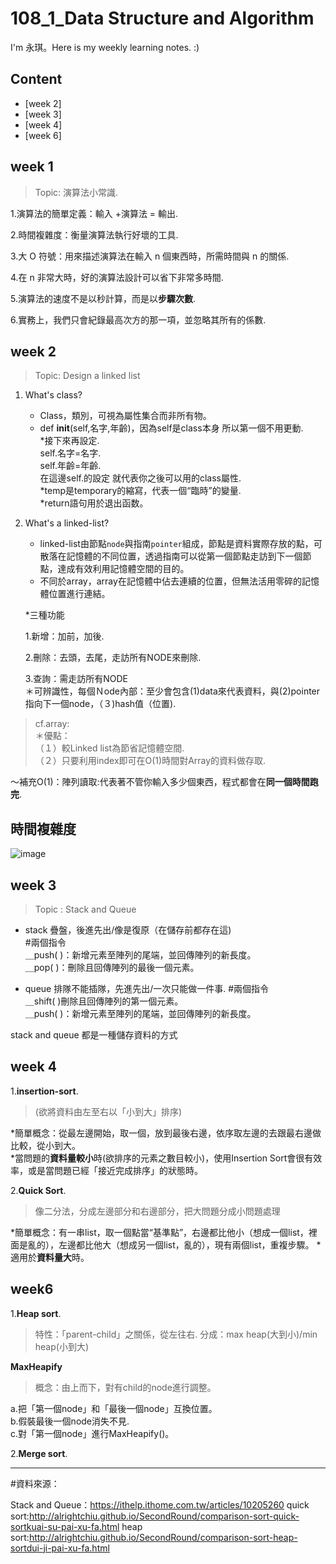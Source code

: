 # 108_1_Data Structure and Algorithm
I'm 永琪。Here is my weekly learning notes. :)
  
## Content
- [week 2] 
- [week 3]
- [week 4]
- [week 6]



## week 1
 > Topic: 演算法小常識. 
 
1.演算法的簡單定義：輸入 +演算法 = 輸出. 

2.時間複雜度：衡量演算法執行好壞的工具. 

3.大 O 符號：用來描述演算法在輸入 n 個東西時，所需時間與 n 的關係. 

4.在 n 非常大時，好的演算法設計可以省下非常多時間. 

5.演算法的速度不是以秒計算，而是以**步驟次數**. 

6.實務上，我們只會紀錄最高次方的那一項，並忽略其所有的係數. 



## week 2
 > Topic: Design a linked list

1. What's class?
    * Class，類別，可視為屬性集合而非所有物。    
    * def __init__(self,名字,年齡)，因為self是class本身 所以第一個不用更動.   
    *接下來再設定.   
     self.名字=名字.   
     self.年齡=年齡.   
     在這邊self.的設定 就代表你之後可以用的class屬性.   
     *temp是temporary的縮寫，代表一個“臨時”的變量.   
     *return語句用於退出函数。    
     
    
    
2. What's a linked-list?
   * linked-list由節點`node`與指南`pointer`組成，節點是資料實際存放的點，可散落在記憶體的不同位置，透過指南可以從第一個節點走訪到下一個節點，達成有效利用記憶體空間的目的。
   * 不同於array，array在記憶體中佔去連續的位置，但無法活用零碎的記憶體位置進行連結。  
   
   *三種功能  
   
    1.新增：加前，加後. 
    
    2.刪除：去頭，去尾，走訪所有NODE來刪除. 
    
    3.查詢：需走訪所有NODE  
    ＊可辨識性，每個Ｎode內部：至少會包含(1)data來代表資料，與(2)pointer指向下一個node，（３)hash值（位置). 
    
   
  > cf.array:  
   ＊優點：  
   （１）較Linked list為節省記憶體空間.  
   （２）只要利用index即可在O(1)時間對Array的資料做存取. 
   
   ～補充O(1)：陣列讀取:代表著不管你輸入多少個東西，程式都會在**同一個時間跑完**. 
   

## 時間複雜度
![image](https://github.com/hello02923/lai/blob/master/截圖%202019-10-25%20下午1.42.42.png)


## week 3
 > Topic : Stack and Queue
   * stack 疊盤，後進先出/像是復原（在儲存前都存在這)  
   #兩個指令  
    ＿push( )：新增元素至陣列的尾端，並回傳陣列的新長度。  
    ＿pop( )：刪除且回傳陣列的最後一個元素。  
    
   * queue 排隊不能插隊，先進先出/一次只能做一件事. 
   #兩個指令  
   ＿shift( )刪除且回傳陣列的第一個元素。  
   ＿push( )：新增元素至陣列的尾端，並回傳陣列的新長度。    
   
   
 stack and queue 都是一種儲存資料的方式
  
  
## week 4
1.**insertion-sort**. 
>(欲將資料由左至右以「小到大」排序)

*簡單概念：從最左邊開始，取一個，放到最後右邊，依序取左邊的去跟最右邊做比較，從小到大。  
*當問題的**資料量較小**時(欲排序的元素之數目較小)，使用Insertion Sort會很有效率，或是當問題已經「接近完成排序」的狀態時。


2.**Quick Sort**. 
>像二分法，分成左邊部分和右邊部分，把大問題分成小問題處理

*簡單概念：有一串list，取一個點當“基準點”，右邊都比他小（想成一個list，裡面是亂的），左邊都比他大（想成另一個list，亂的），現有兩個list，重複步驟。
*適用於**資料量大**時。




## week6  

1.**Heap sort**. 
> 特性：「parent-child」之關係，從左往右. 
> 分成：max heap(大到小)/min heap(小到大)    


  **MaxHeapify**  
> 概念：由上而下，對有child的node進行調整。  


a.把「第一個node」和「最後一個node」互換位置。    
b.假裝最後一個node消失不見.   
c.對「第一個node」進行MaxHeapify()。    


2.**Merge sort**. 
>

**********************************************************
#資料來源：    

Stack and Queue：https://ithelp.ithome.com.tw/articles/10205260
quick sort:http://alrightchiu.github.io/SecondRound/comparison-sort-quick-sortkuai-su-pai-xu-fa.html
heap sort:http://alrightchiu.github.io/SecondRound/comparison-sort-heap-sortdui-ji-pai-xu-fa.html



